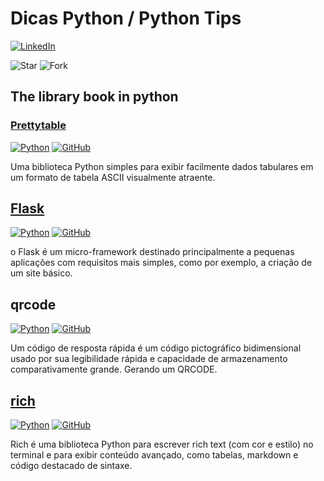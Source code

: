 # Dicas Python / Python Tips

[![LinkedIn](https://img.shields.io/badge/LinkedIn-Erickson_Lopes%20-blue)](https://www.linkedin.com/in/ericksonlopes/)

![Star](https://img.shields.io/github/stars/Erickson-lopes-dev/Dica_Python_Linkedin?style=social)
![Fork](https://img.shields.io/github/forks/Erickson-lopes-dev/Dica_Python_Linkedin?label=Fork&style=social)

## The library book in python

### [Prettytable](https://ptable.readthedocs.io/en/latest/tutorial.html)

[![Python](https://img.shields.io/badge/-PyPI-3776AB?&logo=PyPI&logoColor=FFFFFF)](https://pypi.org/project/prettytable/)
[![GitHub](https://img.shields.io/badge/-PyPI-3776AB?&logo=GitHub&logoColor=FFFFFF)](https://github.com/jazzband/prettytable)

Uma biblioteca Python simples para exibir facilmente dados tabulares em um formato de tabela ASCII visualmente atraente.

## [Flask](https://pypi.org/project/Flask/)

[![Python](https://img.shields.io/badge/-PyPI-3776AB?&logo=PyPI&logoColor=FFFFFF)](https://pypi.org/project/Flask/)
[![GitHub](https://img.shields.io/badge/-PyPI-3776AB?&logo=GitHub&logoColor=FFFFFF)](https://github.com/pallets/flask)

o Flask é um micro-framework destinado principalmente a pequenas aplicações com requisitos mais simples, como por
exemplo, a criação de um site básico.

## qrcode

[![Python](https://img.shields.io/badge/-PyPI-3776AB?&logo=PyPI&logoColor=FFFFFF)](https://pypi.org/project/qrcode/)
[![GitHub](https://img.shields.io/badge/-PyPI-3776AB?&logo=GitHub&logoColor=FFFFFF)](https://github.com/lincolnloop/python-qrcode)

Um código de resposta rápida é um código pictográfico bidimensional usado por sua legibilidade rápida e capacidade de
armazenamento comparativamente grande. Gerando um QRCODE.

## [rich](https://rich.readthedocs.io/en/stable/)

[![Python](https://img.shields.io/badge/-PyPI-3776AB?&logo=PyPI&logoColor=FFFFFF)](https://pypi.org/project/rich/)
[![GitHub](https://img.shields.io/badge/-PyPI-3776AB?&logo=GitHub&logoColor=FFFFFF)](https://github.com/Textualize/rich)

Rich é uma biblioteca Python para escrever rich text (com cor e estilo) no terminal e para exibir conteúdo avançado,
como tabelas, markdown e código destacado de sintaxe.
